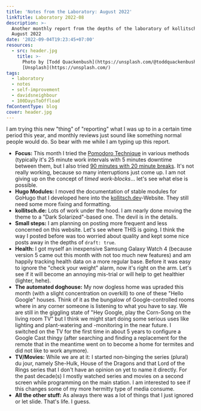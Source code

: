 ```yaml
---
title: 'Notes from the Laboratory: August 2022'
linkTitle: Laboratory 2022-08
description: >-
  Another monthly report from the depths of the laboratory of kollitsch.den -
  August 2022
date: '2022-09-04T19:23:45+07:00'
resources:
  - src: header.jpg
    title: >-
      Photo by [Todd Quackenbush](https://unsplash.com/@toddquackenbush) via
      [Unsplash](https://unsplash.com/)
tags:
  - laboratory
  - notes
  - self-improvement
  - davidsneighbour
  - 100DaysToOffload
fmContentType: blog
cover: header.jpg
---
```


I am trying this new "thing" of "reporting" what I was up to in a certain time period this year, and monthly reviews just sound like something normal people would do. So bear with me while I am typing up this report.

- **Focus:** This month I tried the [Pomodoro Technique](https://en.wikipedia.org/wiki/Pomodoro_Technique) in various methods (typically it's 25 minute work intervals with 5 minutes downtime between them, but I also tried [90 minutes with 20 minute breaks](https://todoist.com/productivity-methods/pomodoro-technique#experiment-with-the-length-of-your-pomodoros). It's not really working, because so many interruptions just come up. I am not giving up on the concept of _timed work-blocks_… let's see what else is possible.
- **Hugo Modules:** I moved the documentation of stable modules for GoHugo that I developed here into the [kollitsch.dev](https://kollitsch.dev/components/)-Website. They still need some more fixing and formatting.
- **kollitsch.de:** Lots of work under the hood. I am nearly done moving the theme to a "Dark Solarized"-based one. The devil is in the details.
- **Small steps:** I am planning on posting more frequent and less concerned on this website. Let's see where THIS is going. I think the way I posted before was too worried about quality and kept some nice posts away in the depths of `draft: true`.
- **Health:** I got myself an inexpensive Samsung Galaxy Watch 4 (because version 5 came out this month with not too much new features) and am happily tracking health data on a more regular base. Before it was easy to ignore the "check your weight" alarm, now it's right on the arm. Let's see if it will become an annoying mis-trial or will help to get healthier (lighter, hehe).
- **The automated doghouse:** My now dogless home was upraded this month (with a slight concentration on overkill) to one of these "Hello Google" houses. Think of it as the bungalow of Google-controlled rooms where in any corner someone is listening to what you have to say. We are still in the giggling state of "Hey Google, play the Corn-Song on the living room TV" but I think we might start doing some serious uses like lighting and plant-watering and -monitoring in the near future. I switched on the TV for the first time in about 5 years to configure a Google Cast thingy (after searching and finding a replacement for the remote that in the meantime went on to become a home for termites and did not like to work anymore).
- **TV/Movies:** While we are at it: I started non-binging the series (plural) du jour, namely She-Hulk, House of the Dragons and that Lord of the Rings series that I don't have an opinion on yet to name it directly. For the past decade(s) I mostly watched series and movies on a second screen while programming on the main station. I am interested to see if this changes some of my more hermitty type of media consume.
- **All the other stuff:** As always there was a lot of things that I just ignored or let slide. That's life. I guess.
